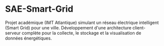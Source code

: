 # SAE-Smart-Grid
Projet académique (IMT Atlantique) simulant un réseau électrique intelligent (Smart Grid) pour une ville. Développement d'une architecture client-serveur complète pour la collecte, le stockage et la visualisation de données énergétiques.
